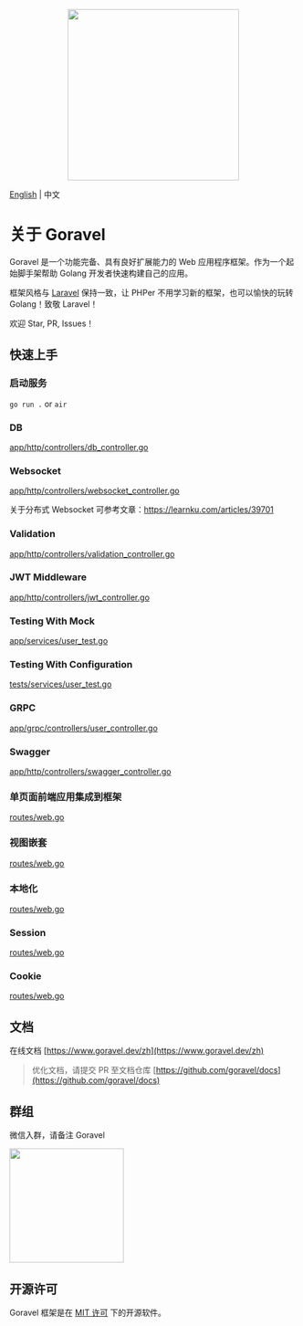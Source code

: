 <p align="center"><img src="https://www.goravel.dev/logo.png" width="300"></p>

[English](./README.md) | 中文

# 关于 Goravel

Goravel 是一个功能完备、具有良好扩展能力的 Web 应用程序框架。作为一个起始脚手架帮助 Golang 开发者快速构建自己的应用。

框架风格与 [Laravel](https://github.com/laravel/laravel) 保持一致，让 PHPer 不用学习新的框架，也可以愉快的玩转 Golang！致敬
Laravel！

欢迎 Star, PR, Issues！

## 快速上手

### 启动服务

`go run .` or `air`

[关于 air]: https://www.goravel.dev/zh/getting-started/installation.html#热更新

### DB

[app/http/controllers/db_controller.go](https://github.com/goravel/example/blob/master/app/http/controllers/db_controller.go)

### Websocket

[app/http/controllers/websocket_controller.go](https://github.com/goravel/example/blob/master/app/http/controllers/websocket_controller.go)

关于分布式 Websocket 可参考文章：https://learnku.com/articles/39701

### Validation

[app/http/controllers/validation_controller.go](https://github.com/goravel/example/blob/master/app/http/controllers/validation_controller.go)

### JWT Middleware

[app/http/controllers/jwt_controller.go](https://github.com/goravel/example/blob/master/app/http/controllers/jwt_controller.go)

### Testing With Mock

[app/services/user_test.go](https://github.com/goravel/example/blob/master/app/services/user_test.go)

### Testing With Configuration

[tests/services/user_test.go](https://github.com/goravel/example/blob/master/tests/services/user_test.go)

### GRPC

[app/grpc/controllers/user_controller.go](https://github.com/goravel/example/blob/master/app/grpc/controllers/user_controller.go)

### Swagger

[app/http/controllers/swagger_controller.go](https://github.com/goravel/example/blob/master/app/http/controllers/swagger_controller.go)

### 单页面前端应用集成到框架

[routes/web.go](https://github.com/goravel/example/blob/master/routes/web.go#L43)

### 视图嵌套

[routes/web.go](https://github.com/goravel/example/blob/master/routes/web.go#L52)

### 本地化

[routes/web.go](https://github.com/goravel/example/blob/master/routes/web.go#L60)

### Session

[routes/web.go](https://github.com/goravel/example/blob/master/routes/web.go#L69)

### Cookie

[routes/web.go](https://github.com/goravel/example/blob/master/routes/web.go#L85)

## 文档

在线文档 [https://www.goravel.dev/zh](https://www.goravel.dev/zh)

> 优化文档，请提交 PR 至文档仓库 [https://github.com/goravel/docs](https://github.com/goravel/docs)

## 群组

微信入群，请备注 Goravel

<p align="left"><img src="https://www.goravel.dev/wechat.jpg" width="200"></p>

## 开源许可

Goravel 框架是在 [MIT 许可](https://opensource.org/licenses/MIT) 下的开源软件。
